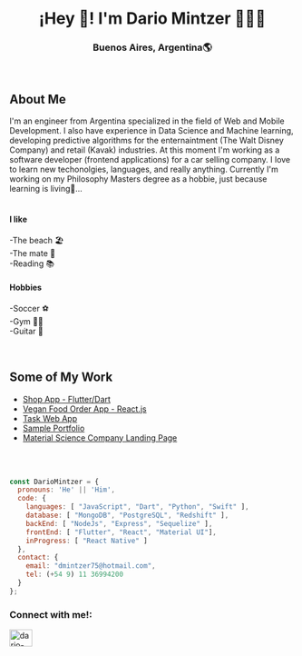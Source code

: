 

<h1 align="center">¡Hey 👋! I'm Dario Mintzer 👨🏻‍💻</h1>
<h3 align="center">Buenos Aires, Argentina🌎</h3><br/> 


<h2>About Me</h2>
<p>
  I'm an engineer from Argentina specialized in the field of Web and Mobile Development. I also have experience in Data Science and Machine learning, developing predictive algorithms for the enternaintment (The Walt Disney Company) and retail (Kavak) industries. At this moment I'm working as a software developer (frontend applications) for a car selling company.
  I love to learn new techonolgies, languages, and really anything. Currently I'm working on my Philosophy Masters degree as a hobbie, just because learning is living🤣...

  <br/>
  <br/>
  <h4>I like</h4>
  <p>
    -The beach 🏖️ <br/>
    -The mate 🧉 <br/>
    -Reading 📚
  </p>
  <h4>Hobbies</h4>
  <p>
    -Soccer ⚽ <br/>
    -Gym 🏋️‍♂️ <br/>
    -Guitar 🎸
  </p>
</p>
<br/>

<h2>Some of My Work</h2>

- [Shop App - Flutter/Dart](https://dmintzer75.github.io/shop-app/)
- [Vegan Food Order App - React.js](https://dmintzer75.github.io/vegan-food-app/)
- [Task Web App](https://dmintzer75.github.io/task-web-app.io/)
- [Sample Portfolio](https://dmintzer75.github.io/Myportfolio/)
- [Material Science Company Landing Page](https://dmintzer75.github.io/MatSci---Website/)


<br/>
<br/>






```js
const DarioMintzer = {
  pronouns: 'He' || 'Him',
  code: {
    languages: [ "JavaScript", "Dart", "Python", "Swift" ],
    database: [ "MongoDB", "PostgreSQL", "Redshift" ],
    backEnd: [ "NodeJs", "Express", "Sequelize" ],
    frontEnd: [ "Flutter", "React", "Material UI"],
    inProgress: [ "React Native" ]
  },
  contact: {
    email: "dmintzer75@hotmail.com",
    tel: (+54 9) 11 36994200
  }
};
```

<h3 align="left">Connect with me!:</h3>
<p align="left">
<a href="https://linkedin.com/in/dario-mintzer" target="blank"><img align="center" src="https://raw.githubusercontent.com/rahuldkjain/github-profile-readme-generator/master/src/images/icons/Social/linked-in-alt.svg" alt="dario-mintzer" height="30" width="40" /></a>
</p>



<!-- <h3 align="center">Soporte:</h3>
<div align="center">  <p><a href="https://www.buymeacoffee.com/akuma215"> <img align="center" src="https://cdn.buymeacoffee.com/buttons/v2/default-yellow.png" height="50" width="210" alt="(https://www.buymeacoffee.com/akuma215)" /></a></p><br><br>
  
